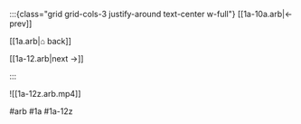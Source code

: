:::{class="grid grid-cols-3 justify-around text-center w-full"}
[[1a-10a.arb|← prev]]

[[1a.arb|⌂ back]]

[[1a-12.arb|next →]]

:::

![[1a-12z.arb.mp4]]

#arb #1a #1a-12z